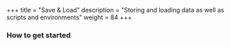 +++
title = "Save & Load"
description = "Storing and loading data as well as scripts and environments"
weight = 84
+++

### How to get started


